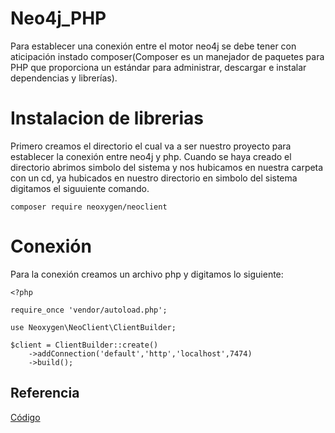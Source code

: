 # Neo4j_PHP
Para establecer una conexión entre el motor neo4j se debe tener con aticipación instado composer(Composer es un manejador de paquetes para PHP que proporciona un estándar para administrar, descargar e instalar dependencias y librerías).

# Instalacion de librerias
Primero creamos el directorio el cual va a ser nuestro proyecto para establecer la conexión entre neo4j y php. Cuando se haya creado el directorio abrimos simbolo del sistema y nos hubicamos en nuestra carpeta con un cd, ya hubicados en nuestro directorio en simbolo del sistema digitamos el siguuiente comando.

```composer require neoxygen/neoclient```

# Conexión
Para la conexión creamos un archivo php y digitamos lo siguiente:

```
<?php

require_once 'vendor/autoload.php';

use Neoxygen\NeoClient\ClientBuilder;

$client = ClientBuilder::create()
    ->addConnection('default','http','localhost',7474)
    ->build();
```


## Referencia
[Código](https://github.com/neoxygen/neo4j-neoclient)
